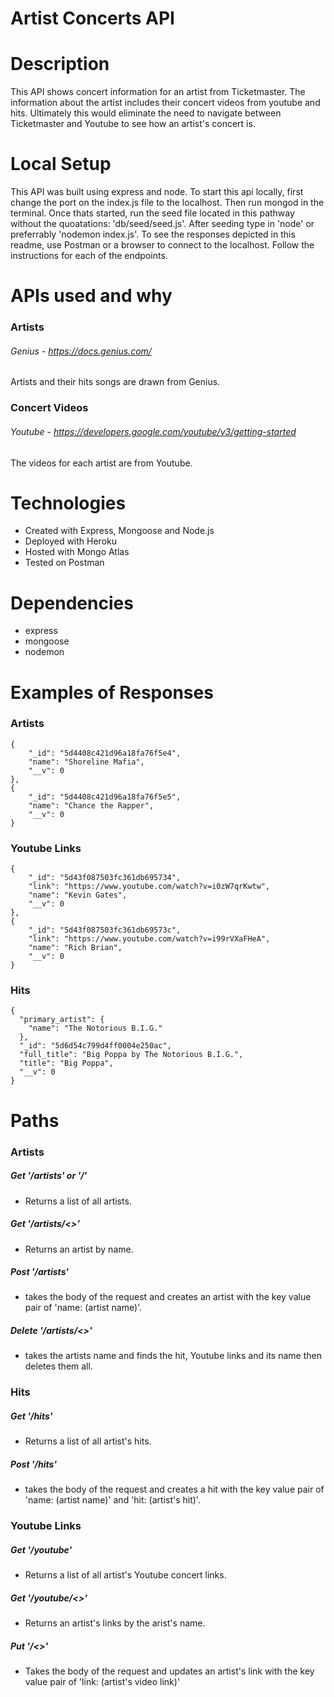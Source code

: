 # Artist Concerts API

# Description
This API shows concert information for an artist from Ticketmaster. The information about the artist includes their concert videos from youtube and hits. Ultimately this would eliminate the need to 
navigate between Ticketmaster and Youtube to see how an artist's concert is.

# Local Setup

This API was built using express and node. To start this api locally, first change the port on the index.js
file to the localhost. Then run mongod in the terminal. Once thats started, run the seed file located in this pathway
without the quoatations: 'db/seed/seed.js'. After seeding type in 'node' or preferrably 'nodemon index.js'.
To see the responses depicted in this readme, use Postman or a browser to connect to the localhost. Follow the instructions for
each of the endpoints.



# APIs used and why
###  Artists
 ###### Genius - https://docs.genius.com/
 Artists and their hits songs are drawn from Genius.

### Concert Videos
 ###### Youtube - https://developers.google.com/youtube/v3/getting-started
 The videos for each artist are from Youtube. 

 # Technologies
 - Created with Express, Mongoose and Node.js
 - Deployed with Heroku
 - Hosted with Mongo Atlas
 - Tested on Postman

# Dependencies
- express
- mongoose 
- nodemon 

# Examples of Responses

### Artists
    {
        "_id": "5d4408c421d96a18fa76f5e4",
        "name": "Shoreline Mafia",
        "__v": 0
    },
    {
        "_id": "5d4408c421d96a18fa76f5e5",
        "name": "Chance the Rapper",
        "__v": 0
    }
### Youtube Links
    {
        "_id": "5d43f087503fc361db695734",
        "link": "https://www.youtube.com/watch?v=i0zW7qrKwtw",
        "name": "Kevin Gates",
        "__v": 0
    },
    {
        "_id": "5d43f087503fc361db69573c",
        "link": "https://www.youtube.com/watch?v=i99rVXaFHeA",
        "name": "Rich Brian",
        "__v": 0
    }
### Hits
    {
      "primary_artist": {
        "name": "The Notorious B.I.G."
      },
      "_id": "5d6d54c799d4ff0004e250ac",
      "full_title": "Big Poppa by The Notorious B.I.G.",
      "title": "Big Poppa",
      "__v": 0
    }




# Paths

### Artists

##### Get '/artists' or '/'
- Returns a list of all artists.

##### Get '/artists/<<artist name>>' 
- Returns an artist by name.

##### Post '/artists' 
- takes the body of the request and creates an artist with the key value pair of 'name: (artist name)'.

##### Delete '/artists/<<artist name>>' 
- takes the artists name and finds the hit, Youtube links and its name then deletes them all. 

### Hits

##### Get '/hits' 
- Returns a list of all artist's hits.

##### Post '/hits'
- takes the body of the request and creates a hit with the key value pair of 'name: (artist name)' and 'hit: (artist's hit)'.

### Youtube Links

##### Get '/youtube'
- Returns a list of all artist's Youtube concert links.

##### Get '/youtube/<<artist name>>'
- Returns an artist's links by the arist's name.

##### Put '/<<artist name>>'
- Takes the body of the request and updates an artist's link with the key value pair of 'link: (artist's video link)'







